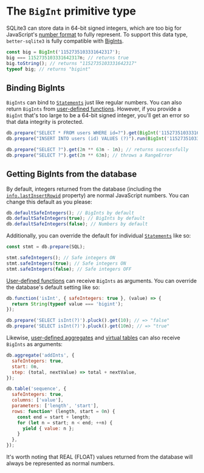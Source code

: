 # The `BigInt` primitive type

SQLite3 can store data in 64-bit signed integers, which are too big for JavaScript's [number format](https://en.wikipedia.org/wiki/Double-precision_floating-point_format) to fully represent. To support this data type, `better-sqlite3` is fully compatible with [BigInts](https://developer.mozilla.org/en-US/docs/Web/JavaScript/Reference/Global_Objects/BigInt).

```js
const big = BigInt('1152735103331642317');
big === 1152735103331642317n; // returns true
big.toString(); // returns "1152735103331642317"
typeof big; // returns "bigint"
```

## Binding BigInts

`BigInts` can bind to [`Statements`](./api.md#class-statement) just like regular numbers. You can also return `BigInts` from [user-defined functions](./api.md#functionname-options-function---this). However, if you provide a `BigInt` that's too large to be a 64-bit signed integer, you'll get an error so that data integrity is protected.

```js
db.prepare("SELECT * FROM users WHERE id=?").get(BigInt('1152735103331642317'));
db.prepare("INSERT INTO users (id) VALUES (?)").run(BigInt('1152735103331642317'));

db.prepare("SELECT ?").get(2n ** 63n - 1n); // returns successfully
db.prepare("SELECT ?").get(2n ** 63n); // throws a RangeError
```

## Getting BigInts from the database

By default, integers returned from the database (including the [`info.lastInsertRowid`](./api.md#runbindparameters---object) property) are normal JavaScript numbers. You can change this default as you please:

```js
db.defaultSafeIntegers(); // BigInts by default
db.defaultSafeIntegers(true); // BigInts by default
db.defaultSafeIntegers(false); // Numbers by default
```

Additionally, you can override the default for individual [`Statements`](./api.md#class-statement) like so:

```js
const stmt = db.prepare(SQL);

stmt.safeIntegers(); // Safe integers ON
stmt.safeIntegers(true); // Safe integers ON
stmt.safeIntegers(false); // Safe integers OFF
```

[User-defined functions](./api.md#functionname-options-function---this) can receive `BigInts` as arguments. You can override the database's default setting like so:

```js
db.function('isInt', { safeIntegers: true }, (value) => {
  return String(typeof value === 'bigint');
});

db.prepare('SELECT isInt(?)').pluck().get(10); // => "false"
db.prepare('SELECT isInt(?)').pluck().get(10n); // => "true"
```

Likewise, [user-defined aggregates](./api.md#aggregatename-options---this) and [virtual tables](./api.md#tablename-definition---this) can also receive `BigInts` as arguments:

```js
db.aggregate('addInts', {
  safeIntegers: true,
  start: 0n,
  step: (total, nextValue) => total + nextValue,
});
```

```js
db.table('sequence', {
  safeIntegers: true,
  columns: ['value'],
  parameters: ['length', 'start'],
  rows: function* (length, start = 0n) {
    const end = start + length;
    for (let n = start; n < end; ++n) {
      yield { value: n };
    }
  },
});
```

It's worth noting that REAL (FLOAT) values returned from the database will always be represented as normal numbers.
